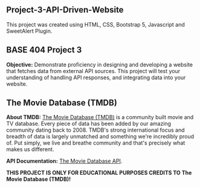 ## Project-3-API-Driven-Website

This project was created using HTML, CSS, Bootstrap 5, Javascript and SweetAlert Plugin.

## BASE 404 Project 3

__Objective:__ Demonstrate proficiency in designing and developing a website that fetches data from external API sources. This project will test your understanding of handling API responses, and integrating data into your website.

## The Movie Database (TMDB)

__About TMDB:__ [The Movie Database (TMDB)](https://www.themoviedb.org/) is a community built movie and TV database. Every piece of data has been added by our amazing community dating back to 2008. TMDB's strong international focus and breadth of data is largely unmatched and something we're incredibly proud of. Put simply, we live and breathe community and that's precisely what makes us different.

__API Documentation:__ [The Movie Database API](https://developer.themoviedb.org/reference/intro/getting-started).

__THIS PROJECT IS ONLY FOR EDUCATIONAL PURPOSES CREDITS TO The Movie Database (TMDB)!__